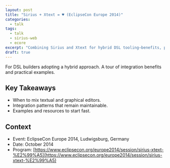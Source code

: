 ```yaml
---
layout: post
title: "Sirius + Xtext = ♥ (EclipseCon Europe 2014)"
categories:
  - talk
tags:
  - talk
  - sirius-web
  - ecore
excerpt: "Combining Sirius and Xtext for hybrid DSL tooling—benefits, patterns, and resources from ECE 2014."
draft: true
---
```


For DSL builders adopting a hybrid approach. A tour of integration benefits and practical examples.

## Key Takeaways
- When to mix textual and graphical editors.
- Integration patterns that remain maintainable.
- Examples and resources to start fast.

## Context
- Event: EclipseCon Europe 2014, Ludwigsburg, Germany
- Date: October 2014
- Program: [https://www.eclipsecon.org/europe2014/session/sirius-xtext-%E2%99%A5](https://www.eclipsecon.org/europe2014/session/sirius-xtext-%E2%99%A5)
